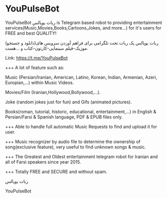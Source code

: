 # YouPulseBot

YouPulseBot ربات یوپالس is Telegram based robot to providing entertainment services(Music,Movies,Books,Cartoons,Jokes, and more...) for it's users for FREE and best QUALITY!

ربات یوپالس یک ربات تحت تلگرامی برای فراهم آوردن سرویس های(دانلود و جستجو) موزیک-فیلم سینمایی-کارتون-کتاب و ...هست.

Link: https://t.me/YouPulseBot

+++ A lot of feature such as:

   Music (Persian/Iranian, American, Latino, Korean, Indian, Armenian, Azeri, Europian,...) within Music Videos.

   Movies/Film (Iranian,Hollywood,Bollywood,...).

   Joke (random jokes just for fun) and Gifs (animated pictures).

   Books(roman, tutorial, historic, educational, entertainment,...) in English & Persian/Farsi & Spanish language, PDF & EPUB files only.


+++ Able to handle full automatic Music Requests to find and upload it for user.

+++ Music recognizer by audio file to determine the ownership of song(exclusive feature), very useful to find unknown songs & music.

+++ The Greatest and Oldest entertainment telegram robot for Iranian and all of Farsi speakers since year 2015.

+++ Totally FREE and SECURE and without spam.

ربات یوپالس

YouPulseBot

